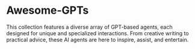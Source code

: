 # Awesome-GPTs
This collection features a diverse array of GPT-based agents, each designed for unique and specialized interactions. From creative writing to practical advice, these AI agents are here to inspire, assist, and entertain.
